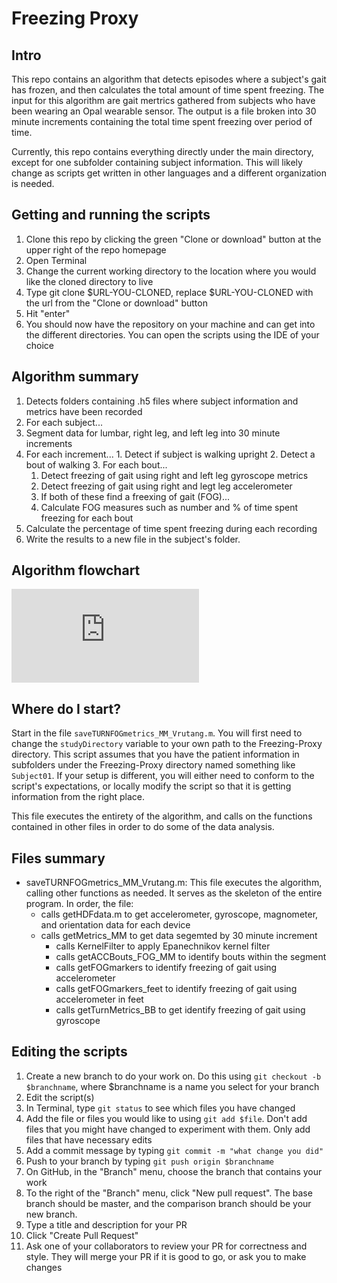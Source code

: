 # Freezing Proxy

## Intro
This repo contains an algorithm that  detects episodes where a subject's gait has frozen, and then calculates the total amount of time spent freezing. The input for this algorithm are gait mertrics gathered from subjects who have been wearing an Opal wearable sensor. The output is a file broken into 30 minute increments containing the total time spent freezing over period of time. 

Currently, this repo contains everything directly under the main directory, except for one subfolder containing subject information. This will likely change as scripts get written in other languages and a different organization is needed.

## Getting and running the scripts 
1. Clone this repo by clicking the green "Clone or download" button at the upper right of the repo homepage
2. Open Terminal
3. Change the current working directory to the location where you would like the cloned directory to live
4. Type git clone $URL-YOU-CLONED, replace $URL-YOU-CLONED with the url from the "Clone or download" button
5. Hit "enter"
6. You should now have the repository on your machine and can get into the different directories. You can open the scripts using the IDE of your choice

## Algorithm summary
1. Detects folders containing .h5 files where subject information and metrics have been recorded
2. For each subject...
  1. Segment data for lumbar, right leg, and left leg into 30 minute increments
  2. For each increment...
    1. Detect if subject is walking upright
    2. Detect a bout of walking 
    3. For each bout...
      1. Detect freezing of gait using right and left leg gyroscope metrics
      2. Detect freezing of gait using right and legt leg accelerometer
      3. If both of these find a freexing of gait (FOG)...
        1. Calculate FOG measures such as number and % of time spent freezing for each bout 
  3. Calculate the percentage of time spent freezing during each recording 
3. Write the results to a new file in the subject's folder. 

## Algorithm flowchart
![Algorithm flowchart](https://github.com/VrutangShah/Freezing-Proxy/blob/master/FOG_algo_flowchart_V2.pdf)

## Where do I start?
Start in the file `saveTURNFOGmetrics_MM_Vrutang.m`. You will first need to change the `studyDirectory` variable to your own path to the Freezing-Proxy directory. This script assumes that you have the patient information in subfolders under the Freezing-Proxy directory named something like `Subject01`. If your setup is different, you will either need to conform to the script's expectations, or locally modify the script so that it is getting information from the right place. 

This file executes the entirety of the algorithm, and calls on the functions contained in other files in order to do some of the data analysis. 

## Files summary
- saveTURNFOGmetrics_MM_Vrutang.m: This file executes the algorithm, calling other functions as needed. It serves as the skeleton of the entire program. In order, the file:
  - calls getHDFdata.m to get accelerometer, gyroscope, magnometer, and orientation data for each device
  - calls getMetrics_MM to get data segemted by 30 minute increment 
    - calls KernelFilter to apply Epanechnikov kernel filter
    - calls getACCBouts_FOG_MM to identify bouts within the segment 
    - calls getFOGmarkers to identify freezing of gait using accelerometer
    - calls getFOGmarkers_feet to identify freezing of gait using accelerometer in feet 
    - calls getTurnMetrics_BB to get identify freezing of gait using gyroscope

## Editing the scripts 
1. Create a new branch to do your work on. Do this using `git checkout -b $branchname`, where $branchname is a name you select for your branch
2. Edit the script(s)
3. In Terminal, type `git status` to see which files you have changed
4. Add the file or files you would like to using `git add $file`. Don't add files that you might have changed to experiment with them. Only add files that have necessary edits
5. Add a commit message by typing `git commit -m "what change you did"`
6. Push to your branch by typing `git push origin $branchname`
7. On GitHub, in the "Branch" menu, choose the branch that contains your work
8. To the right of the "Branch" menu, click "New pull request". The base branch should be master, and the comparison branch should be your new branch.
9. Type a title and description for your PR
10. Click "Create Pull Request" 
11. Ask one of your collaborators to review your PR for correctness and style. They will merge your PR if it is good to go, or ask you to make changes

